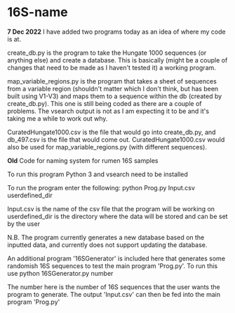 # 16S-name
**7 Dec 2022**
I have added two programs today as an idea of where my code is at.

create_db.py is the program to take the Hungate 1000 sequences (or anything else) and create a database.
This is basically (might be a couple of changes that need to be made as I haven't tested it) a working program.

map_variable_regions.py is the program that takes a sheet of sequences from a variable region (shouldn't matter which I don't think, but has been built using V1-V3) and maps them to a sequence within the db (created by create_db.py). This one is still being coded as there are a couple of problems. The vsearch output is not as I am expecting it to be and it's taking me a while to work out why.

CuratedHungate1000.csv is the file that would go into create_db.py, and db_497.csv is the file that would come out. CuratedHungate1000.csv would also be used for map_variable_regions.py (with different sequences). 


**Old**
Code for naming system for rumen 16S samples

To run this program Python 3 and vsearch need to be installed

To run the program enter the following:
python Prog.py Input.csv userdefined_dir

Input.csv is the name of the csv file that the program will be working on
userdefined_dir is the directory where the data will be stored and can be set by the user

N.B. The program currently generates a new database based on the inputted data, and currently does not support updating the database.

An additional program '16SGenerator' is included here that generates some randomish 16S sequences to test the main program 'Prog.py'.
To run this use 
python 16SGenerator.py number

The number here is the number of 16S sequences that the user wants the program to generate.
The output 'Input.csv' can then be fed into the main program 'Prog.py'
